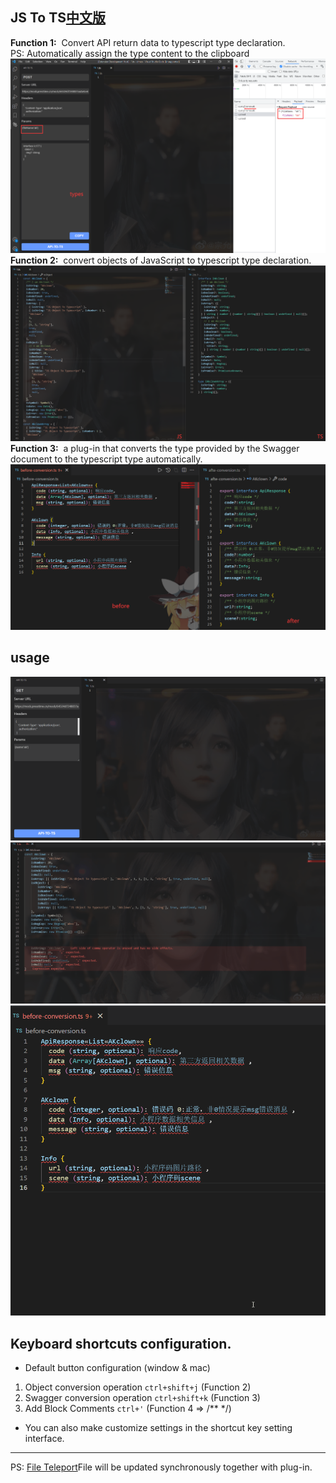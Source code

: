 ## JS To TS[中文版](./README-ZH.md)

**Function 1:**&nbsp; Convert API return data to typescript type declaration.  
PS: Automatically assign the type content to the clipboard
![apiToTs](./images/apiToTs.png)
**Function 2:**&nbsp; convert objects of JavaScript to typescript type declaration.
![jsToTs](./images/jsToTs.jpg)
**Function 3:**&nbsp; a plug-in that converts the type provided by the Swagger document to the typescript type automatically.
![template](./images/template.png)

## usage
![apiToTs](./images/apiToTs.gif)
![jsToTs](./images/jsToTs.gif)
![tutorials](./images/tutorials.gif)


## Keyboard shortcuts configuration.

- Default button configuration (window & mac)
1. Object conversion operation `ctrl+shift+j` (Function 2)
2. Swagger conversion operation `ctrl+shift+k` (Function 3)
3. Add Block Comments `ctrl+'` (Function 4 => /**  */)

- You can also make customize settings in the shortcut key setting interface.

---
PS: [File Teleport](https://github.com/AKclown/file-teleport)File will be updated synchronously together with plug-in.

